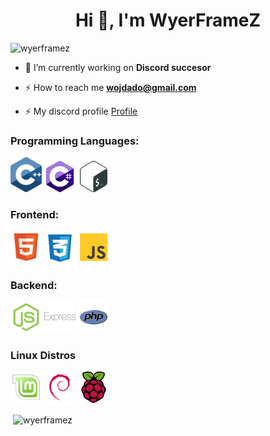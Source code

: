 <h1 align="center">Hi 👋, I'm WyerFrameZ</h1>
<p align="left"> <img src="https://komarev.com/ghpvc/?username=wyerframez&label=Profile%20views&color=0e75b6&style=plastic" alt="wyerframez" /> </p>

- 🔭 I’m currently working on **Discord succesor**

- ⚡ How to reach me **wojdado@gmail.com**

- ⚡ My discord profile [Profile](https://kencarson.pl/card-main/index.html)


<p align="left">
</p>

<h3 align="left">Programming Languages:</h3>

<p align="left">
  <img src="cpp.svg" width="50" alt="HTML" />
   <img src="cs.svg" width="50" alt="JavaScript" />
  <img src="bash.svg" width="50" alt="CSS" />
 
</p>

<h3 align="left">Frontend:</h3>

<p align="left">
  <img src="html.svg" width="50" alt="HTML" />
  <img src="css.svg" width="50" alt="CSS" />
  <img src="js.svg" width="50" alt="JavaScript" />
</p>

<h3 align="left">Backend:</h3>

<p align="left">
  <img src="nodejs.svg" width="50" alt="HTML" />
  <img src="express.svg" width="50" alt="CSS" />
  <img src="php.svg" width="50" alt="JavaScript" />
</p>

<h3 align="left">Linux Distros</h3>

<p align="left">
  <img src="mint.svg" width="50" alt="HTML" />
  <img src="debian.svg" width="50" alt="CSS" />
  <img src="rasperry.svg" width="50" alt="JavaScript" />
</p>

<p>&nbsp;<img align="center" src="https://github-readme-stats.vercel.app/api?username=wyerframez&show_icons=true&locale=en" alt="wyerframez" /></p>
